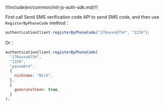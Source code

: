 !!!include(en/common/init-js-auth-sdk.md)!!!

First call Send SMS verification code API to send SMS code, and then use `RegisterByPhoneCode` method：


```javascript
authenticationClient.registerByPhoneCode("176xxxx6754", "1234");
```

Or：

```javascript
authenticationClient.registerByPhoneCode(
  "176xxxx6754",
  "1234",
  "passw0rd",
  {
    nickname: "Nick",
  },
  {
    generateToken: true,
  }
);
```
